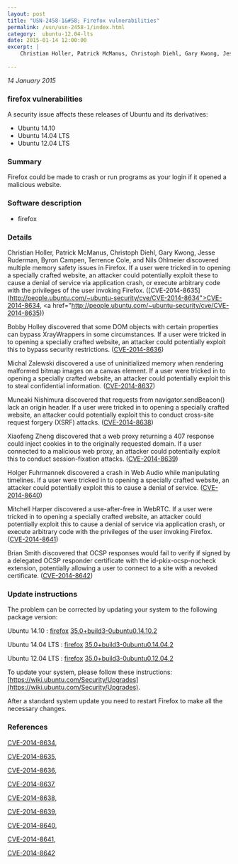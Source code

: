 ```yaml
---
layout: post
title: "USN-2458-1&#58; Firefox vulnerabilities"
permalink: /usn/usn-2458-1/index.html
category:  ubuntu-12.04-lts
date: 2015-01-14 12:00:00
excerpt: |
    Christian Holler, Patrick McManus, Christoph Diehl, Gary Kwong, Jesse Ruderman, Byron Campen, Terrence Cole, and Nils Ohlmeier discovered multiple memory safety issues in Firefox. If a user were tricked in to opening a specially crafted website, an attacker could potentially exploit these to cause a denial of service via application crash, or execute arbitrary code with the privileges of the user invoking Firefox. ([CVE-2014-8635](http://people.ubuntu.com/~ubuntu-security/cve/CVE-2014-8634">CVE-2014-8634</a>, <a href="http://people.ubuntu.com/~ubuntu-security/cve/CVE-2014-8635))
    
--- 
```

 
 

*14 January 2015*

### firefox vulnerabilities

A security issue affects these releases of Ubuntu and its derivatives:

* Ubuntu 14.10
* Ubuntu 14.04 LTS
* Ubuntu 12.04 LTS

### Summary

Firefox could be made to crash or run programs as your login if it opened a malicious website.

### Software description

* firefox 

### Details

Christian Holler, Patrick McManus, Christoph Diehl, Gary Kwong, Jesse Ruderman, Byron Campen, Terrence Cole, and Nils Ohlmeier discovered multiple memory safety issues in Firefox. If a user were tricked in to opening a specially crafted website, an attacker could potentially exploit these to cause a denial of service via application crash, or execute arbitrary code with the privileges of the user invoking Firefox. ([CVE-2014-8635](http://people.ubuntu.com/~ubuntu-security/cve/CVE-2014-8634">CVE-2014-8634</a>, <a href="http://people.ubuntu.com/~ubuntu-security/cve/CVE-2014-8635))

Bobby Holley discovered that some DOM objects with certain properties can bypass XrayWrappers in some circumstances. If a user were tricked in to opening a specially crafted website, an attacker could potentially exploit this to bypass security restrictions. ([CVE-2014-8636](http://people.ubuntu.com/~ubuntu-security/cve/CVE-2014-8636))

Michal Zalewski discovered a use of uninitialized memory when rendering malformed bitmap images on a canvas element. If a user were tricked in to opening a specially crafted website, an attacker could potentially exploit this to steal confidential information. ([CVE-2014-8637](http://people.ubuntu.com/~ubuntu-security/cve/CVE-2014-8637))

Muneaki Nishimura discovered that requests from navigator.sendBeacon() lack an origin header. If a user were tricked in to opening a specially crafted website, an attacker could potentially exploit this to conduct cross-site request forgery (XSRF) attacks. ([CVE-2014-8638](http://people.ubuntu.com/~ubuntu-security/cve/CVE-2014-8638))

Xiaofeng Zheng discovered that a web proxy returning a 407 response could inject cookies in to the originally requested domain. If a user connected to a malicious web proxy, an attacker could potentially exploit this to conduct session-fixation attacks. ([CVE-2014-8639](http://people.ubuntu.com/~ubuntu-security/cve/CVE-2014-8639))

Holger Fuhrmannek discovered a crash in Web Audio while manipulating timelines. If a user were tricked in to opening a specially crafted website, an attacker could potentially exploit this to cause a denial of service. ([CVE-2014-8640](http://people.ubuntu.com/~ubuntu-security/cve/CVE-2014-8640))

Mitchell Harper discovered a use-after-free in WebRTC. If a user were tricked in to opening a specially crafted website, an attacker could potentially exploit this to cause a denial of service via application crash, or execute arbitrary code with the privileges of the user invoking Firefox. ([CVE-2014-8641](http://people.ubuntu.com/~ubuntu-security/cve/CVE-2014-8641))

Brian Smith discovered that OCSP responses would fail to verify if signed by a delegated OCSP responder certificate with the id-pkix-ocsp-nocheck extension, potentially allowing a user to connect to a site with a revoked certificate. ([CVE-2014-8642](http://people.ubuntu.com/~ubuntu-security/cve/CVE-2014-8642)) 

### Update instructions

The problem can be corrected by updating your system to the following package version:

Ubuntu 14.10
 : [firefox](https://launchpad.net/ubuntu/+source/firefox) <span> [35.0+build3-0ubuntu0.14.10.2](https://launchpad.net/ubuntu/+source/firefox/35.0+build3-0ubuntu0.14.10.2) </span> 

Ubuntu 14.04 LTS
 : [firefox](https://launchpad.net/ubuntu/+source/firefox) <span> [35.0+build3-0ubuntu0.14.04.2](https://launchpad.net/ubuntu/+source/firefox/35.0+build3-0ubuntu0.14.04.2) </span> 

Ubuntu 12.04 LTS
 : [firefox](https://launchpad.net/ubuntu/+source/firefox) <span> [35.0+build3-0ubuntu0.12.04.2](https://launchpad.net/ubuntu/+source/firefox/35.0+build3-0ubuntu0.12.04.2) </span> 

To update your system, please follow these instructions: [https://wiki.ubuntu.com/Security/Upgrades](https://wiki.ubuntu.com/Security/Upgrades).

After a standard system update you need to restart Firefox to make all the necessary changes. 

### References

 
 [CVE-2014-8634](http://people.ubuntu.com/~ubuntu-security/cve/CVE-2014-8634), 

 [CVE-2014-8635](http://people.ubuntu.com/~ubuntu-security/cve/CVE-2014-8635), 

 [CVE-2014-8636](http://people.ubuntu.com/~ubuntu-security/cve/CVE-2014-8636), 

 [CVE-2014-8637](http://people.ubuntu.com/~ubuntu-security/cve/CVE-2014-8637), 

 [CVE-2014-8638](http://people.ubuntu.com/~ubuntu-security/cve/CVE-2014-8638), 

 [CVE-2014-8639](http://people.ubuntu.com/~ubuntu-security/cve/CVE-2014-8639), 

 [CVE-2014-8640](http://people.ubuntu.com/~ubuntu-security/cve/CVE-2014-8640), 

 [CVE-2014-8641](http://people.ubuntu.com/~ubuntu-security/cve/CVE-2014-8641), 

 [CVE-2014-8642](http://people.ubuntu.com/~ubuntu-security/cve/CVE-2014-8642)
 

